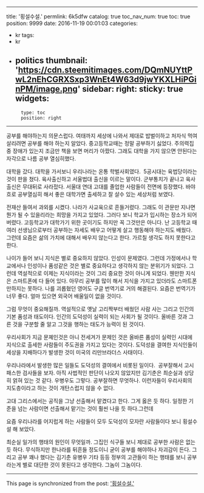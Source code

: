 
---
title: '횡설수설.'
permlink: 6k5dfw
catalog: true
toc_nav_num: true
toc: true
position: 9999
date: 2016-11-19 00:01:03
categories:
- kr
tags:
- kr
- politics
thumbnail: 'https://cdn.steemitimages.com/DQmNUYttPwL2nEhCGRXSxp3WnEt4W63d9jwYKXLHiPGinPM/image.png'
sidebar:
    right:
        sticky: true
widgets:
    -
        type: toc
        position: right
---


공부를 해야하는지 의문스럽다.
여태까지 세상에 나와서 제대로 밥벌이하고 처자식 먹여살리려면 공부를 해야 하는지 알았다. 중고등학교때는 정말 공부하기 싫었다. 주의력집중 장애가 있는지 조금만 책을 보면 머리가 아팠다. 그래도 대학을 가지 않으면 안된다는 자각으로 나름 공부 열심히했다. 

대학을 갔다. 대학을 가서보니 우리나라는 온통 학벌사회였다.  5공시대는 육법당이라는 것이 판을 쳤다. 육사출신하고 서울법대 출신을 이르는 말이다. 군부통치가 끝나고 육사출신은 무대뒤로 사라젔다. 서울대 연대 고대를 졸업한 사람들이 전면에 등장했다. 바야흐로 공부열심히 해서 좋은 대학가면 출세하고 잘 살수 있는 세상처럼 보였다.

전재산 들여서 과외를 시켰다. 나라가 사교육으로 흔들거렸다. 그래도 이 관문만 지나면 뭔가 될 수 있을리라는 희망을 가지고 있었다. 그러다 보니 학교가 입시하는 장소가 되어 버렸다. 고등학교가 대학가기 위한 곳이기도 하지만 꼭 그것만은 아니다. 난 고등학교 때 여러 선생님으로부터 공부하는 자세도 배우고 어떻게 살고 행동해야 하는지도 배웠다. 그런데 요즘은 삶의 가치에 대해서 배우지 않는다고 한다. 가르칠 생각도 하지 못한다고 한다. 

나이가 들어 보니 지식은 별로 중요하지 않았다. 인성이 문제였다. 그런데 가정에서나 학교에서나 인성이나 품성같은 것은 별로 중요하다고 생각하지 않는 분위기가 되었다. 그런데 역설적으로 이제는 지식이라는 것이 그리 중요한 것이 아니게 되었다. 웬만한 지식은 스마트폰에 다 들어 있다. 아무리 공부를 많이 해서 지식을 가지고 있더라도 스마트폰 만하지는 못하다. 나를 괴롭혔던 영어도 구글 번역기로 거의 해결된다. 요즘은 번역기가 너무 좋다. 얼마 있으면 외국어 배울일이 없을 것이다. 

그럼 무엇이 중요해질까. 역설적으로 옛날 고리짝부터 배웠던 사람 사는 그리고 인간의 기본 품성과 태도이다. 인간의 도덕성이 실력이 되는 사회가 될 것이다. 올바른 것과 그른 것을 구분할 줄 알고 그것을 행하는 태도가 능력이 된 것이다. 

우리사회가 지금 문졔인것은 아니 전세겨가 문제인 것은 올바른 품성이 실력인 시대에 지식으로 출세한 사람들이 주도권을 가지고 있다는 것이다. 도덕성을 결여한 지식인들이 세상을 지배하다가 발생한 것이 미국의 리만브라더스 사태이다. 

우리나라에서 발생한 많은 일들도 도덕성의 결여에서 비롯된 일이다.  공부잘해서 고시패스한 검사들을 보자. 아직 사법적인 판단이 나오지 않았지만 김기춘은 최순실과 상당히 얽혀 있는 것 같다. 우병우도 그렇다. 공부잘하면 무엇하나. 이런자들이 우리사회의 지도층이라고 하는 것이 개탄스럽지 않을 수 없다. 

고대 그리스에서는 공직을 그냥 선출해서 맡겼다고 한다. 그게 옳은 듯 하다. 일정한 기준을 넘는 사람이면 선출해서 맡기는 것이 훨씬 나을 듯 하다.그런데 

요즘 우리나라를 어지럽게 하는 사람들이 모두 도덕성이 모자란 사람들이다 보니 횡설수설 해 보았다. 

최순실 일가의 행태의 원인이 무엇일까. 그집인 식구들 보니 제대로 공부한 사람은 없는 듯 하다. 무식하지만 한나라를 뒤흔들 정도이니 굳이 공부를 해야하나 자괴감이 든다. 그리고 공부 꽤나 했다는 김기춘 유병우 기타 등등 정부의 고관들이 하는 행태를 보니 공부라는게 별로 대단한 것이 못된다고 생각한다. 그놈이 그놈이다.

- - -

This page is synchronized from the post: ['횡설수설.'](https://steemit.com/@oldstone/6k5dfw)
